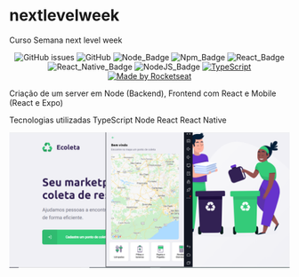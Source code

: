 # nextlevelweek
Curso Semana next level week

<div align="center">

![GitHub issues][github_issues_badge] ![GitHub][repository_license_badge] ![Node_Badge][node_version_badge] ![Npm_Badge][npm_version_badge] ![React_Badge][web_react_badge] ![React_Native_Badge][mobile_react-native_badge] ![NodeJS_Badge][server_nodejs_badge] [![TypeScript](https://badges.frapsoft.com/typescript/code/typescript.png?v=101)](https://github.com/ellerbrock/typescript-badges/)
  <a href="https://rocketseat.com.br">
    <img alt="Made by Rocketseat" src="https://img.shields.io/badge/made%20by-Rocketseat-%237519C1">
  </a>

</div>

Criação de um server em Node (Backend), Frontend com React e Mobile (React e Expo)

Tecnologias utilizadas
TypeScript
Node
React
React Native


![alt text](https://github.com/Denilsonjpf/nextlevelweek/blob/master/nlw.png?raw=true)




<!-- Links References -->

<!-- Prototype -->
<!-- https://www.figma.com/file/9TlOcj6l7D05fZhU12xWT3/Ecoleta-(Booster)?node-id=4%3A422 -->


[rocketseat_site]: https://rocketseat.com.br/

[diego_github]: https://github.com/diego3g

<!-- Badges References -->

[github_issues_badge]: https://img.shields.io/github/issues/x0n4d0/ecoleta?color=green

[repository_license_badge]: https://img.shields.io/github/license/x0n4d0/ecoleta

[node_version_badge]: https://img.shields.io/badge/node-12.17.0-green

[npm_version_badge]: https://img.shields.io/badge/npm-6.14.4-red

[web_react_badge]: https://img.shields.io/badge/web-react-blue

[mobile_react-native_badge]: https://img.shields.io/badge/mobile-react%20native-blueviolet

[server_nodejs_badge]: https://img.shields.io/badge/server-nodejs-important